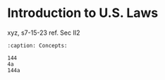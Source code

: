 # Introduction to U.S. Laws

xyz, s7-15-23 ref. Sec II2



```{toctree}
:caption: Concepts:

144
4a
144a
```